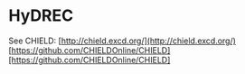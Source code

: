 # HyDREC

See CHIELD: [http://chield.excd.org/](http://chield.excd.org/) [https://github.com/CHIELDOnline/CHIELD][https://github.com/CHIELDOnline/CHIELD]

